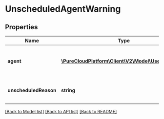 # UnscheduledAgentWarning

## Properties
Name | Type | Description | Notes
------------ | ------------- | ------------- | -------------
**agent** | [**\PureCloudPlatform\Client\V2\Model\UserReference**](UserReference.md) | The agent for which this warning applies | [optional] 
**unscheduledReason** | **string** | The reason this agent was not scheduled | [optional] 

[[Back to Model list]](../README.md#documentation-for-models) [[Back to API list]](../README.md#documentation-for-api-endpoints) [[Back to README]](../README.md)



